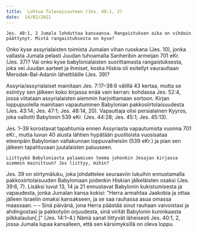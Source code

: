 ```yaml
---
title:  Lohtua Tulevaisuuteen (Jes. 40:1, 2)
date:  14/02/2021
---
```


`Jes. 40:1, 2 Jumala lohduttaa kansaansa. Rangaistuksen aika on vihdoin päättynyt. Mistä rangaistuksesta on kyse?`

Onko kyse assyrialaisten toimista Jumalan vihan ruoskana (Jes. 10), jonka vallasta Jumala pelasti Juudan tuhoamalla Sanheribin armeijan 701 eKr. (Jes. 37)? Vai onko kyse babylonialaisten suorittamasta rangaistuksesta, joka vei Juudan aarteet ja ihmiset, koska Hiskia oli esitellyt vaurauttaan Merodak-Bal-Adanin lähettiläille (Jes. 39)?

Assyria/assyrialaiset mainitaan Jes. 7:17–38:6 välillä 43 kertaa, mutta se esiintyy sen jälkeen koko kirjassa enää vain kerran: kohdassa Jes. 52:4, jossa viitataan assyrialaisten aiemmin harjoittamaan sortoon. Kirjan loppupuolella mainitaan vapautuminen Babylonian pakkosiirtolaisuudesta (Jes. 43:14; Jes. 47:1; Jes. 48:14, 20). Vapauttaja olisi persialainen Kyyros, joka valloitti Babylonin 539 eKr. (Jes. 44:28; Jes. 45:1; Jes. 45:13).

Jes. 1–39 korostavat tapahtumia ennen Assyriasta vapautumista vuonna 701 eKr., mutta luvun 40 alusta lähtien hypätään puolitoista vuosisataa eteenpäin Babylonian valtakunnan loppuvaiheisiin (539 eKr.) ja pian sen jälkeen tapahtuvaan juutalaisten paluuseen.

`Liittyykö Babyloniasta palaamisen teema johonkin Jesajan kirjassa aiemmin mainittuun? Jos liittyy, mihin?`

Jes. 39 on siirtymäluku, joka johdattelee seuraaviin lukuihin ennustamalla pakkosiirtolaisuuden Babyloniaan joidenkin Hiskian jälkeläisten osaksi (Jes. 39:6, 7). Lisäksi luvut 13, 14 ja 21 ennustavat Babylonin kukistumisesta ja vapaudesta, jonka Jumalan kansa kokisi: ”Herra armahtaa Jaakobia ja ottaa jälleen Israelin omaksi kansakseen, ja se saa rauhassa asua omassa maassaan. – – Sinä päivänä, jona Herra päästää sinut rauhaan vaivoistasi ja ahdingostasi ja pakkotyön orjuudesta, sinä virität Babylonin kuninkaasta pilkkalaulun[.]” (Jes. 14:1–4.) Nämä sanat liittyvät läheisesti Jes. 40:1, 2, jossa Jumala lupaa kansalleen, että sen kärsimyksillä on oleva loppu.